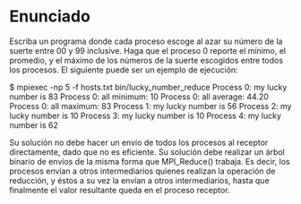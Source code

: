 # Enunciado

Escriba un programa donde cada proceso escoge al azar su número de la suerte entre 00 y 99 inclusive. Haga que el proceso 0 reporte el mínimo, el promedio, y el máximo de los números de la suerte escogidos entre todos los procesos. El siguiente puede ser un ejemplo de ejecución:

  $ mpiexec -np 5 -f hosts.txt bin/lucky_number_reduce
  Process 0: my lucky number is 83
  Process 0: all minimum: 10
  Process 0: all average: 44.20
  Process 0: all maximum: 83
  Process 1: my lucky number is 56
  Process 2: my lucky number is 10
  Process 3: my lucky number is 10
  Process 4: my lucky number is 62

Su solución no debe hacer un envío de todos los procesos al receptor directamente, dado que no es eficiente. Su solución debe realizar un árbol binario de envíos de la misma forma que MPI_Reduce() trabaja. Es decir, los procesos envían a otros intermediarios quienes realizan la operación de reducción, y éstos a su vez la envían a otros intermediarios, hasta que finalmente el valor resultante queda en el proceso receptor.
